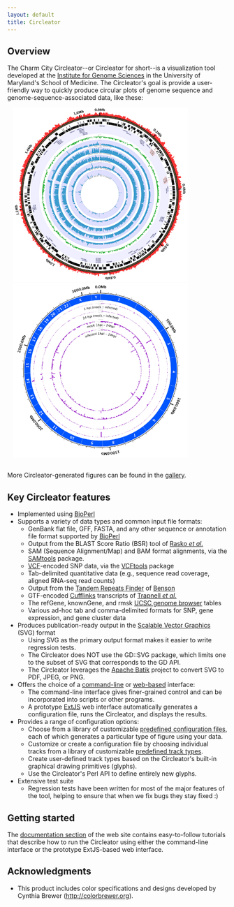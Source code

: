 ```yaml
---
layout: default
title: Circleator
---
```


<h2>Overview</h2> 
The <span class='circleator'>Charm City Circleator</span>--or <span class='circleator'>Circleator</span> 
for short--is a visualization tool developed at the <a href='http://www.igs.umaryland.edu'>Institute for Genome
Sciences</a> in the University of Maryland's School of Medicine. The <span class='circleator'>Circleator</span>'s 
goal is provide a user-friendly way to quickly produce circular plots of genome sequence and genome-sequence-associated
data, like these:<br clear='both'>

<div style='padding: 1em'>
<a href='images/CP002104-1-5000.png'><img src='images/CP002104-1-400.png' class='index_example' alt='Gardnerella vaginalis ATCC 14019, complete genome'></a> 
<a href='images/Hs-fig-1-mi-diff-5000.png'><img src='images/Hs-fig-1-mi-diff-400.png' class='index_example' alt='Human genome with RNA-Seq'></a>
</div>

More <span class='circleator'>Circleator</span>-generated figures can be found in the <a href='gallery.html'>gallery</a>.

<h2>Key Circleator features</h2>
<ul>
 <li>Implemented using <a href='http://www.bioperl.org'>BioPerl</a></li>
 <li>Supports a variety of data types and common input file formats:
  <ul>
   <li>GenBank flat file, GFF, FASTA, and any other sequence or annotation file format supported by <a href='http://www.bioperl.org'>BioPerl</a></li>
   <li>Output from the BLAST Score Ratio (BSR) tool of <a href='http://www.ncbi.nlm.nih.gov/pmc/articles/PMC545078/'>Rasko <span style='font-style: italic'>et al.</span></a></li>
   <li>SAM (Sequence Alignment/Map) and BAM format alignments, via the <a href='http://samtools.sourceforge.net'>SAMtools</a> package.</li>
   <li><a href='http://www.1000genomes.org/node/101'>VCF</a>-encoded SNP data, via the <a href='http://vcftools.sourceforge.net'>VCFtools</a> package</li> 
   <li>Tab-delimited quantitative data (e.g., sequence read coverage, aligned RNA-seq read counts)</li>
   <li>Output from the <a href ='http://tandem.bu.edu/trf/trf.html'>Tandem Repeats Finder</a> of <a href='http://www.ncbi.nlm.nih.gov/pubmed/9862982'>Benson</a></li>
   <li>GTF-encoded <a href='http://cufflinks.cbcb.umd.edu/'>Cufflinks</a> transcripts of <a href='http://www.nature.com/nprot/journal/v7/n3/full/nprot.2012.016.html'>Trapnell <span style='font-style: italic'>et al.</span></a></li>
   <li>The refGene, knownGene, and rmsk <a href='http://genome.ucsc.edu/'>UCSC genome browser</a> tables</li>
   <li>Various ad-hoc tab and comma-delimited formats for SNP, gene expression, and gene cluster data</li>
  </ul>
 </li>

 <li>Produces publication-ready output in the <a href='http://www.w3.org/Graphics/SVG/'>Scalable Vector Graphics</a> (SVG) format
  <ul>
   <li>Using SVG as the primary output format makes it easier to write regression tests.</li>
   <li>The <span class='circleator'>Circleator</span> does NOT use the GD::SVG package, which limits one to the subset of SVG that corresponds to the GD API.</li>
   <li>The <span class='circleator'>Circleator</span> leverages the <a href='http://xmlgraphics.apache.org/batik/'>Apache Batik</a> project to convert SVG to PDF, JPEG, or PNG.</li>
  </ul>
 </li>

 <li>Offers the choice of a <a href='command-line.html'>command-line</a> or <a href='web-application.html'>web-based</a> interface:
   <ul>
    <li>The command-line interface gives finer-grained control and can be incorporated into scripts or other programs.</li>
    <li>A prototype <a href='http://www.sencha.com/products/extjs/'>ExtJS</a> web interface automatically generates a configuration file, runs the <span class='circleator'>Circleator</span>, and displays the results.</li>  
   </ul>
 </li>

 <li>Provides a range of configuration options:
  <ul>
   <li>Choose from a library of customizable <a href='predefined-config-files.html'>predefined configuration files</a>, each of which generates a particular type of figure using your data.</li>
   <li>Customize or create a configuration file by choosing individual tracks from a library of customizable <a href='predefined-tracks.html'>predefined track types</a>.</li>
   <li>Create user-defined track types based on the <span class='circleator'>Circleator</span>'s built-in graphical drawing primitives (glyphs).</li>
   <li>Use the <span class='circleator'>Circleator</span>'s Perl API to define entirely new glyphs.</li>
  </ul>
 </li>

 <li>Extensive test suite
  <ul>
   <li>Regression tests have been written for most of the major features of the tool, helping to ensure that when we fix bugs they stay fixed :)</li>
  </ul>
 </li>

</ul>

<h2>Getting started</h2>

The <a href='documentation.html'>documentation section</a> of the web
site contains easy-to-follow tutorials that describe how to run the
<span class='circleator'>Circleator</span> using either the command-line interface or the prototype
ExtJS-based web interface.

<h2>Acknowledgments</h2>
<ul>
 <li>This product includes color specifications and designs developed by Cynthia Brewer (<a href='http://colorbrewer.org/'>http://colorbrewer.org</a>).</li>
</ul>
